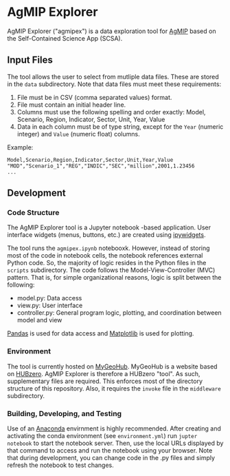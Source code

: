 # AgMIP Explorer
AgMIP Explorer ("agmipex") is a data exploration tool for [AgMIP](https://agmip.org/) based on the Self-Contained Science App (SCSA).

## Input Files

The tool allows the user to select from mutliple data files. These are stored in the `data` subdirectory. Note that data files must meet these requirements:

1. File must be in CSV (comma separated values) format.
2. File must contain an initial header line.
3. Columns must use the following spelling and order exactly: Model, Scenario, Region, Indicator, Sector, Unit, Year, Value
4. Data in each column must be of type string, except for the `Year` (numeric integer) and `Value` (numeric float) columns. 
 
Example:
```
Model,Scenario,Region,Indicator,Sector,Unit,Year,Value
"MOD","Scenario_1","REG","INDIC","SEC","million",2001,1.23456
...
```

## Development

### Code Structure
The AgMIP Explorer tool is a Jupyter notebook -based application. User interface widgets (menus, buttons, etc.) are created using [ipywidgets](https://ipywidgets.readthedocs.io/en/stable/). 

The tool runs the `agmipex.ipynb` notebooxk. However, instead of storing most of the code in notebook cells, the notebook references external Python code. So, the majority of logic resides in the Python files in the `scripts` subdirectory. The code follows the Model-View-Controller (MVC) pattern. That is, for simple organizational reasons, logic is split between the following:

- model.py: Data access
- view.py: User interface 
- controller.py: General program logic, plotting, and coordination between model and view

[Pandas](https://pandas.pydata.org/) is used for data access and [Matplotlib](https://matplotlib.org/) is used for plotting. 

### Environment

The tool is currently hosted on [MyGeoHub](https://www.mygeohub.org). MyGeoHub is a website based on [HUBzero](https://hubzero.org/). AgMIP Explorer is therefore a HUBzero "tool". As such, supplementary files are required. This enforces most of the directory structure of this repository. Also, it requires the `invoke` file in the `middleware` subdirectory.

### Building, Developing, and Testing

Use of an [Anaconda](https://www.anaconda.com/) envirnment is highly recommended. After creating and activating the conda environment (see `environment.yml`) run `jupter notebook` to start the notebook server. Then, use the local URLs displayed by that command to access and run the notebook using your browser. Note that during development, you can change code in the .py files and simply refresh the notebook to test changes. 

